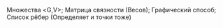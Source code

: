 Множества <G,V>;
Матрица связности (Весов);
Графический способ;
Список рёбер (Определяет и точки тоже)